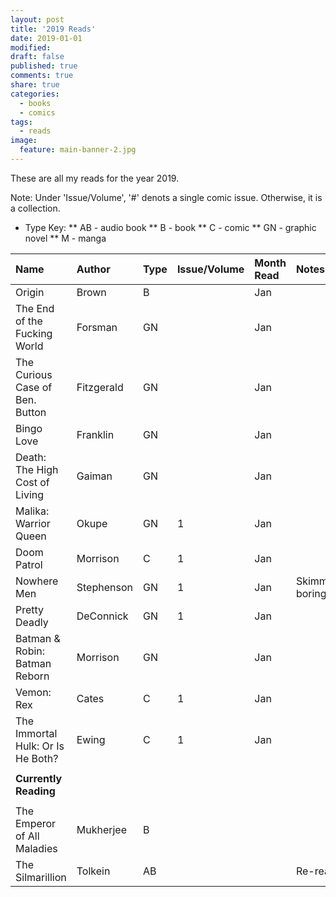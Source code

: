 ```yaml
---
layout: post
title: '2019 Reads'
date: 2019-01-01
modified:
draft: false
published: true
comments: true
share: true
categories:
  - books
  - comics
tags:
  - reads
image:
  feature: main-banner-2.jpg
---
```


These are all my reads for the year 2019.

Note: Under 'Issue/Volume', '#' denots a single comic issue. Otherwise, it is a collection.

* Type Key:
    ** AB - audio book
    ** B - book
    ** C - comic
    ** GN - graphic novel
    ** M - manga

| Name                               | Author     | Type  | Issue/Volume | Month Read   | Notes               |
|:-----------------------------------|:-----------|:------|:-------------|:-------------|:--------------------|
| Origin                             | Brown      | B     |              | Jan          |                     |
| The End of the Fucking World       | Forsman    | GN    |              | Jan          |                     |
| The Curious Case of Ben. Button    | Fitzgerald | GN    |              | Jan          |                     |
| Bingo Love                         | Franklin   | GN    |              | Jan          |                     |
| Death: The High Cost of Living     | Gaiman     | GN    |              | Jan          |                     |
| Malika: Warrior Queen              | Okupe      | GN    | 1            | Jan          |                     |
| Doom Patrol                        | Morrison   | C     | 1            | Jan          |                     |
| Nowhere Men                        | Stephenson | GN    | 1            | Jan          | Skimmed, boring     |
| Pretty Deadly                      | DeConnick  | GN    | 1            | Jan          |                     |
| Batman & Robin: Batman Reborn      | Morrison   | GN    |              | Jan          |                     |
| Vemon: Rex                         | Cates      | C     | 1            | Jan          |                     |
| The Immortal Hulk: Or Is He Both?  | Ewing      | C     | 1            | Jan          |                     |
|                                    |            |       |              |              |                     |
| <b>Currently Reading</b>           |            |       |              |              |                     |
|                                    |            |       |              |              |                     |
| The Emperor of All Maladies        | Mukherjee  | B     |              |              |                     |
| The Silmarillion                   | Tolkein    | AB    |              |              | Re-read             |


